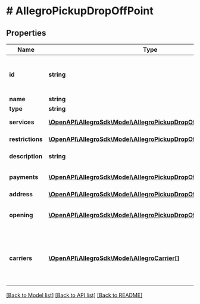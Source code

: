 # # AllegroPickupDropOffPoint

## Properties

Name | Type | Description | Notes
------------ | ------------- | ------------- | -------------
**id** | **string** | Point id. You can use it in Send with Allegro. |
**name** | **string** | Point name. |
**type** | **string** | Point type. |
**services** | [**\OpenAPI\AllegroSdk\Model\AllegroPickupDropOffPointServices[]**](AllegroPickupDropOffPointServices.md) | Point services. |
**restrictions** | [**\OpenAPI\AllegroSdk\Model\AllegroPickupDropOffPointRestrictions[]**](AllegroPickupDropOffPointRestrictions.md) | Point restrictions. |
**description** | **string** | Point description | [optional]
**payments** | [**\OpenAPI\AllegroSdk\Model\AllegroPickupDropOffPointPayments[]**](AllegroPickupDropOffPointPayments.md) | Point payment type. |
**address** | [**\OpenAPI\AllegroSdk\Model\AllegroPickupDropOffPointAddress**](AllegroPickupDropOffPointAddress.md) |  |
**opening** | [**\OpenAPI\AllegroSdk\Model\AllegroPickupDropOffPointOpening[]**](AllegroPickupDropOffPointOpening.md) | Point working hours information. |
**carriers** | [**\OpenAPI\AllegroSdk\Model\AllegroCarrier[]**](AllegroCarrier.md) | List of carriers that can drop off/pick up packages from point. |

[[Back to Model list]](../../README.md#models) [[Back to API list]](../../README.md#endpoints) [[Back to README]](../../README.md)
